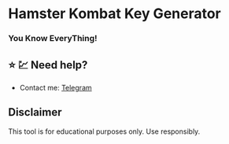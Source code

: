 # Hamster Kombat Key Generator

### You Know EveryThing!

## ⭐ 💹 Need help? 
- Contact me: [Telegram](https://t.me/MamarezaAlipour)

## Disclaimer

This tool is for educational purposes only. Use responsibly.
